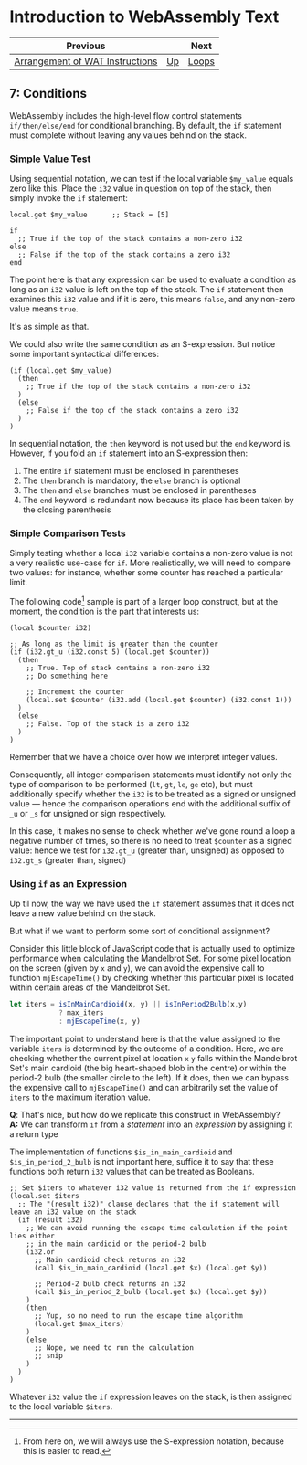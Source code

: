 # Introduction to WebAssembly Text

| Previous | | Next
|---|---|---
| [Arrangement of WAT Instructions](../06/) | [Up](/2021/11/24/introduction-to-web-assembly-text.html) | [Loops](../08/)

## 7: Conditions

WebAssembly includes the high-level flow control statements `if/then/else/end` for conditional branching.  By default, the `if` statement must complete without leaving any values behind on the stack.

### Simple Value Test

Using sequential notation, we can test if the local variable `$my_value` equals zero like this.   Place the `i32` value in question on top of the stack, then simply invoke the `if` statement:

```wast
local.get $my_value      ;; Stack = [5]

if
  ;; True if the top of the stack contains a non-zero i32
else
  ;; False if the top of the stack contains a zero i32
end
```

The point here is that any expression can be used to evaluate a condition as long as an `i32` value is left on the top of the stack.  The `if` statement then examines this `i32` value and if it is zero, this means `false`, and any non-zero value means `true`.

It's as simple as that.

We could also write the same condition as an S-expression.  But notice some important syntactical differences:

```wast
(if (local.get $my_value)
  (then
    ;; True if the top of the stack contains a non-zero i32
  )
  (else
    ;; False if the top of the stack contains a zero i32
  )
)
```

In sequential notation, the `then` keyword is not used but the `end` keyword is. However, if you fold an `if` statement into an S-expression then:

1. The entire `if` statement must be enclosed in parentheses
1. The `then` branch is mandatory, the `else` branch is optional
1. The `then` and `else` branches must be enclosed in parentheses
1. The `end` keyword is redundant now because its place has been taken by the closing parenthesis

### Simple Comparison Tests

Simply testing whether a local `i32` variable contains a non-zero value is not a very realistic use-case for `if`.  More realistically, we will need to compare two values: for instance, whether some counter has reached a particular limit.

The following code[^1] sample is part of a larger loop construct, but at the moment, the condition is the part that interests us:

```wast
(local $counter i32)

;; As long as the limit is greater than the counter
(if (i32.gt_u (i32.const 5) (local.get $counter))
  (then
    ;; True. Top of stack contains a non-zero i32
    ;; Do something here

    ;; Increment the counter
    (local.set $counter (i32.add (local.get $counter) (i32.const 1)))
  )
  (else
    ;; False. Top of the stack is a zero i32
  )
)
```

Remember that we have a choice over how we interpret integer values.

Consequently, all integer comparison statements must identify not only the type of comparison to be performed (`lt`, `gt`, `le`, `ge` etc), but must additionally specify whether the `i32` is to be treated as a signed or unsigned value &mdash; hence the comparison operations end with the additional suffix of `_u` or `_s` for unsigned or sign respectively.

In this case, it makes no sense to check whether we've gone round a loop a negative number of times, so there is no need to treat `$counter` as a signed value: hence we test for `i32.gt_u` (greater than, unsigned) as opposed to `i32.gt_s` (greater than, signed)

### Using `if` as an Expression

Up til now, the way we have used the `if` statement assumes that it does not leave a new value behind on the stack.

But what if we want to perform some sort of conditional assignment?

Consider this little block of JavaScript code that is actually used to optimize performance when calculating the Mandelbrot Set.  For some pixel location on the screen (given by `x` and `y`), we can avoid the expensive call to function `mjEscapeTime()` by checking whether this particular pixel is located within certain areas of the Mandelbrot Set.

```javascript
let iters = isInMainCardioid(x, y) || isInPeriod2Bulb(x,y)
            ? max_iters
            : mjEscapeTime(x, y)
```

The important point to understand here is that the value assigned to the variable `iters` is determined by the outcome of a condition.  Here, we are checking whether the current pixel at location `x` `y` falls within the Mandelbrot Set's main cardioid (the big heart-shaped blob in the centre) or within the period-2 bulb (the smaller circle to the left).  If it does, then we can bypass the expensive call to `mjEscapeTime()` and can arbitrarily set the value of `iters` to the maximum iteration value.

**Q**: That's nice, but how do we replicate this construct in WebAssembly?<br>
**A:** We can transform `if` from a *statement* into an *expression* by assigning it a return type

The implementation of functions `$is_in_main_cardioid` and `$is_in_period_2_bulb` is not important here, suffice it to say that these functions both return `i32` values that can be treated as Booleans.

```wast
;; Set $iters to whatever i32 value is returned from the if expression
(local.set $iters
  ;; The "(result i32)" clause declares that the if statement will leave an i32 value on the stack
  (if (result i32)
    ;; We can avoid running the escape time calculation if the point lies either
    ;; in the main cardioid or the period-2 bulb
    (i32.or
      ;; Main cardioid check returns an i32
      (call $is_in_main_cardioid (local.get $x) (local.get $y))

      ;; Period-2 bulb check returns an i32
      (call $is_in_period_2_bulb (local.get $x) (local.get $y))
    )
    (then
      ;; Yup, so no need to run the escape time algorithm
      (local.get $max_iters)
    )
    (else
      ;; Nope, we need to run the calculation
      ;; snip
    )
  )
)
```

Whatever `i32` value the `if` expression leaves on the stack, is then assigned to the local variable `$iters`.

<hr>

[^1]: From here on, we will always use the S-expression notation, because this is easier to read.
